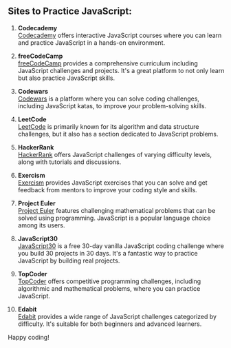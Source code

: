 ## Sites to Practice JavaScript:

1. **Codecademy**  
   [Codecademy](https://www.codecademy.com/) offers interactive JavaScript courses where you can learn and practice JavaScript in a hands-on environment.

2. **freeCodeCamp**  
   [freeCodeCamp](https://www.freecodecamp.org/) provides a comprehensive curriculum including JavaScript challenges and projects. It's a great platform to not only learn but also practice JavaScript skills.

3. **Codewars**  
   [Codewars](https://www.codewars.com/) is a platform where you can solve coding challenges, including JavaScript katas, to improve your problem-solving skills.

4. **LeetCode**  
   [LeetCode](https://leetcode.com/) is primarily known for its algorithm and data structure challenges, but it also has a section dedicated to JavaScript problems.

5. **HackerRank**  
   [HackerRank](https://www.hackerrank.com/domains/tutorials/10-days-of-javascript) offers JavaScript challenges of varying difficulty levels, along with tutorials and discussions.

6. **Exercism**  
   [Exercism](https://exercism.io/) provides JavaScript exercises that you can solve and get feedback from mentors to improve your coding style and skills.

7. **Project Euler**  
   [Project Euler](https://projecteuler.net/) features challenging mathematical problems that can be solved using programming. JavaScript is a popular language choice among its users.

8. **JavaScript30**  
   [JavaScript30](https://javascript30.com/) is a free 30-day vanilla JavaScript coding challenge where you build 30 projects in 30 days. It's a fantastic way to practice JavaScript by building real projects.

9. **TopCoder**  
   [TopCoder](https://www.topcoder.com/) offers competitive programming challenges, including algorithmic and mathematical problems, where you can practice JavaScript.

10. **Edabit**  
    [Edabit](https://edabit.com/) provides a wide range of JavaScript challenges categorized by difficulty. It's suitable for both beginners and advanced learners.

Happy coding!
